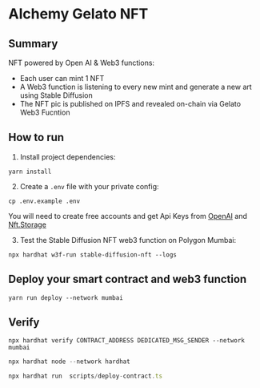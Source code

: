 # Alchemy Gelato  NFT

## Summary

NFT powered by Open AI & Web3 functions:
- Each user can mint 1 NFT
- A Web3 function is listening to every new mint and generate a new art using Stable Diffusion
- The NFT pic is published on IPFS and revealed on-chain via Gelato Web3 Fucntion


## How to run 

1. Install project dependencies:
```
yarn install
```

2. Create a `.env` file with your private config:
```
cp .env.example .env
```
You will need to create free accounts and get Api Keys from [OpenAI](https://platform.openai.com/) and [Nft.Storage](https://nft.storage/)

3. Test the Stable Diffusion NFT web3 function on Polygon Mumbai:
```
npx hardhat w3f-run stable-diffusion-nft --logs
```

## Deploy your smart contract and web3 function
```
yarn run deploy --network mumbai
```

## Verify
```
npx hardhat verify CONTRACT_ADDRESS DEDICATED_MSG_SENDER --network mumbai
```
```ts
npx hardhat node --network hardhat 
```

```ts
npx hardhat run  scripts/deploy-contract.ts
```
